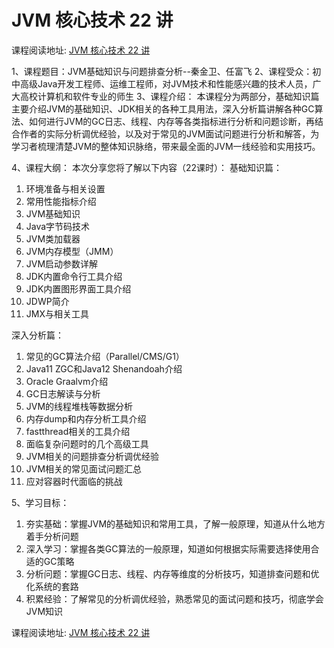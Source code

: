 # JVM 核心技术 22 讲


课程阅读地址: [JVM 核心技术 22 讲](https://gitbook.cn/gitchat/column/5de76cc38d374b7721a15cec)



1、课程题目：JVM基础知识与问题排查分析--秦金卫、任富飞
2、课程受众：初中高级Java开发工程师、运维工程师，对JVM技术和性能感兴趣的技术人员，广大高校计算机和软件专业的师生
3、课程介绍：
本课程分为两部分，基础知识篇主要介绍JVM的基础知识、JDK相关的各种工具用法，深入分析篇讲解各种GC算法、如何进行JVM的GC日志、线程、内存等各类指标进行分析和问题诊断，再结合作者的实际分析调优经验，以及对于常见的JVM面试问题进行分析和解答，为学习者梳理清楚JVM的整体知识脉络，带来最全面的JVM一线经验和实用技巧。

4、课程大纲：
本次分享您将了解以下内容（22课时）：
基础知识篇：
1. 环境准备与相关设置
1. 常用性能指标介绍
1. JVM基础知识
1. Java字节码技术
1. JVM类加载器
1. JVM内存模型（JMM）
1. JVM启动参数详解
1. JDK内置命令行工具介绍
1. JDK内置图形界面工具介绍
1. JDWP简介
1. JMX与相关工具

深入分析篇：
1. 常见的GC算法介绍（Parallel/CMS/G1）
1. Java11 ZGC和Java12 Shenandoah介绍
1. Oracle Graalvm介绍
1. GC日志解读与分析
1. JVM的线程堆栈等数据分析
1. 内存dump和内存分析工具介绍
1. fastthread相关的工具介绍
1. 面临复杂问题时的几个高级工具
1. JVM相关的问题排查分析调优经验
1. JVM相关的常见面试问题汇总
1. 应对容器时代面临的挑战

5、学习目标：
1. 夯实基础：掌握JVM的基础知识和常用工具，了解一般原理，知道从什么地方着手分析问题
1. 深入学习：掌握各类GC算法的一般原理，知道如何根据实际需要选择使用合适的GC策略
1. 分析问题：掌握GC日志、线程、内存等维度的分析技巧，知道排查问题和优化系统的套路
1. 积累经验：了解常见的分析调优经验，熟悉常见的面试问题和技巧，彻底学会JVM知识


课程阅读地址: [JVM 核心技术 22 讲](https://gitbook.cn/gitchat/column/5de76cc38d374b7721a15cec)
